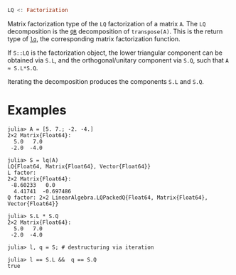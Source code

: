 ```julia
LQ <: Factorization
```

Matrix factorization type of the `LQ` factorization of a matrix `A`. The `LQ` decomposition is the [`QR`](@ref) decomposition of `transpose(A)`. This is the return type of [`lq`](@ref), the corresponding matrix factorization function.

If `S::LQ` is the factorization object, the lower triangular component can be obtained via `S.L`, and the orthogonal/unitary component via `S.Q`, such that `A ≈ S.L*S.Q`.

Iterating the decomposition produces the components `S.L` and `S.Q`.

# Examples

```jldoctest
julia> A = [5. 7.; -2. -4.]
2×2 Matrix{Float64}:
  5.0   7.0
 -2.0  -4.0

julia> S = lq(A)
LQ{Float64, Matrix{Float64}, Vector{Float64}}
L factor:
2×2 Matrix{Float64}:
 -8.60233   0.0
  4.41741  -0.697486
Q factor: 2×2 LinearAlgebra.LQPackedQ{Float64, Matrix{Float64}, Vector{Float64}}

julia> S.L * S.Q
2×2 Matrix{Float64}:
  5.0   7.0
 -2.0  -4.0

julia> l, q = S; # destructuring via iteration

julia> l == S.L &&  q == S.Q
true
```
